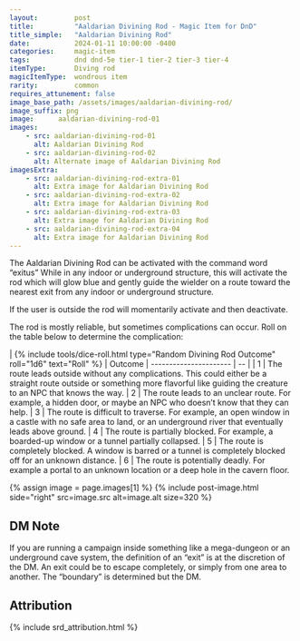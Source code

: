 ```yaml
---
layout:         post
title:          "Aaldarian Divining Rod - Magic Item for DnD"
title_simple:   "Aaldarian Divining Rod"
date:           2024-01-11 10:00:00 -0400
categories:     magic-item
tags:           dnd dnd-5e tier-1 tier-2 tier-3 tier-4
itemType:       Diving rod
magicItemType:  wondrous item
rarity:         common
requires_attunement: false
image_base_path: /assets/images/aaldarian-divining-rod/
image_suffix: png
image:      aaldarian-divining-rod-01
images:
    - src: aaldarian-divining-rod-01
      alt: Aaldarian Divining Rod
    - src: aaldarian-divining-rod-02
      alt: Alternate image of Aaldarian Divining Rod
imagesExtra:
    - src: aaldarian-divining-rod-extra-01
      alt: Extra image for Aaldarian Divining Rod
    - src: aaldarian-divining-rod-extra-02
      alt: Extra image for Aaldarian Divining Rod
    - src: aaldarian-divining-rod-extra-03
      alt: Extra image for Aaldarian Divining Rod
    - src: aaldarian-divining-rod-extra-04
      alt: Extra image for Aaldarian Divining Rod
---
```


The Aaldarian Divining Rod can be activated with the command word “exitus” While in any indoor or underground structure, this will activate the rod which will glow blue and gently guide the wielder on a route toward the nearest exit from any indoor or underground structure.

<!--more-->

If the user is outside the rod will momentarily activate and then deactivate.

The rod is mostly reliable, but sometimes complications can occur. Roll on the table below to determine the complication:

<div markdown="block" class="roll-table js-autoroll js-roll-table">
| {% include tools/dice-roll.html type="Random Divining Rod Outcome" roll="1d6" text="Roll" %} | Outcome
| ---------------------- | -- |
| 1 | The route leads outside without any complications. This could either be a straight route outside or something more flavorful like guiding the creature to an NPC that knows the way.
| 2 | The route leads to an unclear route. For example, a hidden door, or maybe an NPC who doesn’t know that they can help.
| 3 | The route is difficult to traverse. For example, an open window in a castle with no safe area to land, or an underground river that eventually leads above ground.
| 4 | The route is partially blocked. For example, a boarded-up window or a tunnel partially collapsed.
| 5 | The route is completely blocked. A window is barred or a tunnel is completely blocked off for an unknown distance.
| 6 | The route is potentially deadly. For example a portal to an unknown location or a deep hole in the cavern floor.

</div>


{% assign image = page.images[1] %}
{% include post-image.html side="right" src=image.src alt=image.alt size=320 %}

## DM Note

If you are running a campaign inside something like a mega-dungeon or an underground cave system, the definition of an “exit” is at the discretion of the DM. An exit could be to escape completely, or simply from one area to another. The “boundary” is determined but the DM.


## Attribution

{% include srd_attribution.html %}
